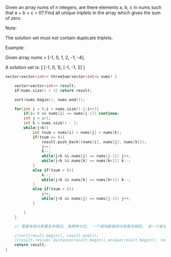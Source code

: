 Given an array nums of n integers, are there elements a, b, c in nums such that a + b + c = 0? Find all unique triplets in the array which gives the sum of zero.

Note:

The solution set must not contain duplicate triplets.

Example:

Given array nums = [-1, 0, 1, 2, -1, -4],

A solution set is:
[
  [-1, 0, 1],
  [-1, -1, 2]
]


```cpp
vector<vector<int>> threeSum(vector<int>& nums) {

    vector<vector<int>> result;
    if(nums.size() < 3) return result;

    sort(nums.begin(), nums.end());

    for(int i = 0;i < nums.size()-2;i++){
        if(i> 0 && nums[i] == nums[i-1]) continue;
        int j = i+1;
        int k = nums.size() - 1;
        while(j<k){
            int tsum = nums[i] + nums[j] + nums[k];
            if(tsum == 0){
                result.push_back({nums[i], nums[j], nums[k]});
                j++;
                k--;
                while(j<k && nums[j] == nums[j-1]) j++;
                while(j<k && nums[k] == nums[k+1]) k--;
            }
            else if(tsum > 0){
                k--;
                while(j<k && nums[k] == nums[k+1]) k--;
            }
            else if(tsum < 0){
                j++;
                while(j<k && nums[j] == nums[j-1]) j++;
            }

        }    
    }

    // 需要考虑元素重复的情况, 有两种方式， 一个是判断相邻元素是否相同， 另一个是在最后执行去重操作

    //sort(result.begin(), result.end());
    //result.resize( distance(result.begin(),unique(result.begin(), result.end())));
    return result;
}

```
